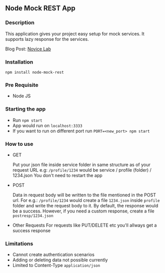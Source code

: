 ## Node Mock REST App

### Description
This application gives your project easy setup for mock services. It supports lazy response for the services.

Blog Post: [Novice Lab](http://novicelab.org/project/stub-services-runner-in-node-js/535/)

### Installation

``npm install node-mock-rest``

### Pre Requisite
* Node JS

### Starting the app
* Run ``npm start``
* App would run on ``localhost:3333``
* If you want to run on different port run ``PORT=<new_port> npm start``

### How to use
* GET

  Put your json file inside service folder in same structure as of your request URL
e.g: ``/profile/1234`` would be service / profile (folder) / 1234.json
You don't need to restart the app


* POST

  Data in request body will be written to the file mentioned in the POST url. For e.g.: ``/profile/1234`` would create a file ``1234.json`` inside ``profile`` folder and write the request body to it. By default, the response would be a success. However, if you need a custom response, create a file ``postresp/1234.json``


* Other Requests
For requests like PUT/DELETE etc you'll allways get a success response


### Limitations
* Cannot create authentication scenarios
* Adding or deleting data not possible currently
* Limited to Content-Type ``application/json``
